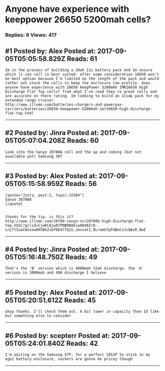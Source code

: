 # Anyone have experience with keeppower 26650 5200mah cells?

### Replies: 6 Views: 417

## \#1 Posted by: Alex Posted at: 2017-09-05T05:05:58.829Z Reads: 61

```
Im in the process of building a 20ah 11s battery pack and Im unsure which li-ion cell is best suited. after some consideration 18650 won't be best option because I'm limited on the length of the pack and would rather not stack the cells to keep the enclosure low profile. does anyone have experience with 26650 KeepPower 5200mAh IMR26650 High Discharge Flat Top cells? from what I've read they're great cells and are accurate on there rating. Im looking to build an 11s4p pack for my extended range cruiser. 
http://www.illumn.com/batteries-chargers-and-powerpax-carriers/batteries/26650-keeppower-5200mah-imr26650-high-discharge-flat-top.html
```

---
## \#2 Posted by: Jinra Posted at: 2017-09-05T05:07:04.208Z Reads: 60

```
Look into the Sanyo 20700A cell and the up and coming (but not available yet) Samsung 30T
```

---
## \#3 Posted by: Alex Posted at: 2017-09-05T05:15:58.959Z Reads: 56

```
[quote="Jinra, post:2, topic:32304"]
Sanyo 20700A
[/quote]


thanks for the tip. is this it? 
http://www.illumn.com/20700-sanyo-ncr20700b-high-discharge-flat-top.html?gclid=CjwKCAjw87PNBRBAEiwA0XAIr8-LnjftIuaCWzexw065BkZxbf6E4lTQjG_ubsvat1_9LramG7pFGBoCsJcQAvD_BwE
```

---
## \#4 Posted by: Jinra Posted at: 2017-09-05T05:16:48.750Z Reads: 49

```
That's the 'B' version which is 4000mah 15ah discharge. the 'A' verison is 3000mah and 40A discharge I believe
```

---
## \#5 Posted by: Alex Posted at: 2017-09-05T05:20:51.612Z Reads: 45

```
okay thanks. I'll check them out. A bit lower in capacity than Id like but something else to consider
```

---
## \#6 Posted by: scepterr Posted at: 2017-09-05T05:24:01.840Z Reads: 42

```
I'm waiting on the Samsung 47P, for a perfect 10S2P to stick in my ego2 battery enclosure, suckers are gonna be pricey though
```

---
